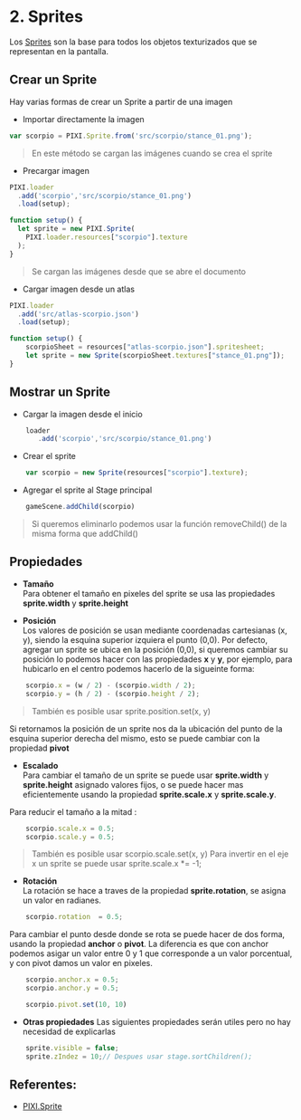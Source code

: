 # 2. Sprites

Los [Sprites](https://pixijs.download/dev/docs/PIXI.Sprite.html "Sprites") son la base para todos los objetos texturizados que se representan en la pantalla.

## Crear un Sprite
Hay varias formas de crear un Sprite a partir de una imagen
- Importar directamente la imagen

```javascript 
var scorpio = PIXI.Sprite.from('src/scorpio/stance_01.png');     
```
> En este método se cargan las imágenes cuando se crea el sprite

- Precargar imagen
```javascript 
PIXI.loader
  .add('scorpio','src/scorpio/stance_01.png')
  .load(setup);

function setup() {
  let sprite = new PIXI.Sprite(
    PIXI.loader.resources["scorpio"].texture
  );
}
```
> Se cargan las imágenes desde que se abre el documento

- Cargar imagen desde un atlas
```javascript 
PIXI.loader
  .add('src/atlas-scorpio.json')
  .load(setup);

function setup() {
    scorpioSheet = resources["atlas-scorpio.json"].spritesheet;
    let sprite = new Sprite(scorpioSheet.textures["stance_01.png"]);
}
```

## Mostrar un Sprite
- Cargar la imagen desde el inicio
```javascript 
    loader
       .add('scorpio','src/scorpio/stance_01.png')    
```
- Crear el sprite 
```javascript 
    var scorpio = new Sprite(resources["scorpio"].texture);  
```
- Agregar el sprite al Stage principal 
```javascript 
    gameScene.addChild(scorpio) 
```
> Si queremos eliminarlo podemos usar la función removeChild() de la misma forma que addChild()
## Propiedades 
- **Tamaño**<br>
Para obtener el tamaño en pixeles del sprite se usa las propiedades **sprite.width** y **sprite.height**

- **Posición**<br>
Los valores de posición se usan mediante coordenadas cartesianas (x, y), siendo la esquina superior izquiera el punto (0,0). Por defecto, agregar un sprite se ubica en la posición (0,0), si queremos cambiar su posición lo podemos hacer con las propiedades **x** y **y**, por ejemplo, para hubicarlo en el centro podemos hacerlo de la sigueinte forma:

```javascript 
    scorpio.x = (w / 2) - (scorpio.width / 2);
    scorpio.y = (h / 2) - (scorpio.height / 2);
```
> También es posible usar sprite.position.set(x, y)

Si retornamos la posición de un sprite nos da la ubicación del punto de la esquina superior derecha del mismo, esto se puede cambiar con la propiedad **pivot**

- **Escalado** <br>
Para cambiar el tamaño de un sprite se puede usar **sprite.width** y **sprite.height** asignado valores fijos, o se puede hacer mas eficientemente usando la propiedad **sprite.scale.x** y **sprite.scale.y**.

Para reducir el tamaño a la mitad :
```javascript 
    scorpio.scale.x = 0.5;
    scorpio.scale.y = 0.5;
```
> También es posible usar scorpio.scale.set(x, y)
> Para invertir en el eje x un sprite se puede usar sprite.scale.x *= -1;

- **Rotación** <br>
La rotación se hace a traves de la propiedad **sprite.rotation**, se asigna un valor en radianes.
```javascript 
    scorpio.rotation  = 0.5;
```
Para cambiar el punto desde donde se rota se puede hacer de dos forma, usando la propiedad **anchor** o **pivot**. La diferencia es que con anchor podemos asigar un valor entre 0 y 1 que corresponde a un valor porcentual, y con pivot damos un valor en pixeles.

```javascript 
    scorpio.anchor.x = 0.5;
    scorpio.anchor.y = 0.5;

    scorpio.pivot.set(10, 10)
```
- **Otras propiedades**
Las siguientes propiedades serán utiles pero no hay necesidad de explicarlas
```javascript 
    sprite.visible = false;
    sprite.zIndez = 10;// Despues usar stage.sortChildren();

```

## Referentes:
- [PIXI.Sprite](https://pixijs.download/dev/docs/PIXI.Sprite.html "PIXI.Sprite")
